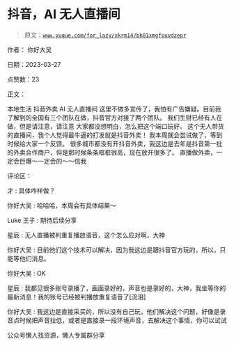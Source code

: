 # 抖音，AI 无人直播间

> 原文：[`www.yuque.com/for_lazy/xkrm14/bh81xmgfouvdzepr`](https://www.yuque.com/for_lazy/xkrm14/bh81xmgfouvdzepr)

作者： 你好大吴

日期：2023-03-27

点赞数：23

正文：

本地生活 抖音外卖 AI 无人直播间 这里不做多宣传了，我怕有广告嫌疑。目前我了解到的全国有三个团队在做，抖音官方对接了两个团队。 我们生财已经有人在做，但是请注意，请注意 大家都没想明白，怎么把这个端口玩好。 这个无人带货的直播间，我个人觉得最牛逼的打发就是抖音外卖！ 我本周就会尝试做了，等到时候给大家一个反馈。 很多城市都没有开抖音外卖，我这边是去年是抖音第一批的外卖合作商户，但是那时候条条框框很高，现在放开很多了。 直播做外卖，一定会巨爆～一定会的～～信我

评论区：

才 : 具体咋样做？

你好大吴 : 哈哈哈，本周会有具体结果～

Luke 王子 : 期待后续分享

星辰 : 无人直播被判重复播放语音，这个怎么应对啊，大神

你好大吴 : 目前他们这个技术可以解决，因为我这边是跟抖音官方玩的，所以，只能等他们消息。

你好大吴 : OK

星辰 : 我都见很多账号录播了，画面录好的，声音也是录好的，大神，我坐等你的最新消息！我的账号已经被判播放重复语音了[流泪]

你好大吴 : 我这边是直接采买的，所以没有自己玩，他们解决这个问题，好像是录音点时候把声音拉低，或者是直接录一段环境声音，去解决这个事情，你可以试试

公众号懒人找资源，懒人专属群分享

